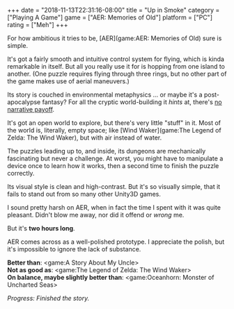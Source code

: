 +++
date = "2018-11-13T22:31:16-08:00"
title = "Up in Smoke"
category = ["Playing A Game"]
game = ["AER: Memories of Old"]
platform = ["PC"]
rating = ["Meh"]
+++

For how ambitious it tries to be, [AER](game:AER: Memories of Old) sure is simple.

It's got a fairly smooth and intuitive control system for flying, which is kinda remarkable in itself.  But all you really use it for is hopping from one island to another.  (One puzzle requires flying through three rings, but no other part of the game makes use of aerial maneuvers.)

Its story is couched in environmental metaphysics ... or maybe it's a post-apocalypse fantasy?  For all the cryptic world-building it <i>hints</i> at, there's <a href="https://steamcommunity.com/app/331870/discussions/0/3377008022039643070/">no narrative payoff</a>.

It's got an open world to explore, but there's very little "stuff" in it.  Most of the world is, literally, empty space; like [Wind Waker](game:The Legend of Zelda: The Wind Waker), but with air instead of water.

The puzzles leading up to, and inside, its dungeons are mechanically fascinating but never a challenge.  At worst, you might have to manipulate a device once to learn how it works, then a second time to finish the puzzle correctly.

Its visual style is clean and high-contrast.  But it's so visually simple, that it fails to stand out from so many other Unity3D games.

I sound pretty harsh on AER, when in fact the time I spent with it was quite pleasant.  Didn't blow me away, nor did it offend or <i>wrong</i> me.

But it's <b>two hours long</b>.

AER comes across as a well-polished prototype.  I appreciate the polish, but it's impossible to ignore the lack of substance.

<b>Better than</b>: <game:A Story About My Uncle>  
<b>Not as good as</b>: <game:The Legend of Zelda: The Wind Waker>  
<b>On balance, maybe slightly better than</b>: <game:Oceanhorn: Monster of Uncharted Seas>

<i>Progress: Finished the story.</i>
